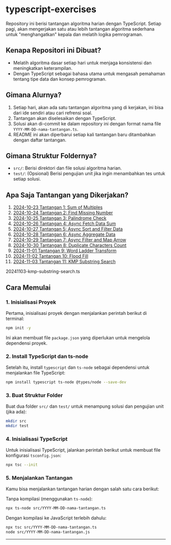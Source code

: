 # typescript-exercises

Repository ini berisi tantangan algoritma harian dengan TypeScript. Setiap pagi, akan mengerjakan satu atau lebih tantangan algoritma sederhana untuk "menghangatkan" kepala dan melatih logika pemrograman.

## Kenapa Repositori ini Dibuat?
- Melatih algoritma dasar setiap hari untuk menjaga konsistensi dan meningkatkan keterampilan.
- Dengan TypeScript sebagai bahasa utama untuk mengasah pemahaman tentang tipe data dan konsep pemrograman.

## Gimana Alurnya?
1. Setiap hari, akan ada satu tantangan algoritma yang di kerjakan, ini bisa dari ide sendiri atau cari refrensi soal.
2. Tantangan akan diselesaikan dengan TypeScript.
3. Solusi akan di-commit ke dalam repository ini dengan format nama file `YYYY-MM-DD-nama-tantangan.ts`.
4. README ini akan diperbarui setiap kali tantangan baru ditambahkan dengan daftar tantangan.

## Gimana Struktur Foldernya?
- `src/`: Berisi direktori dan file solusi algoritma harian.
- `test/`: (Opsional) Berisi pengujian unit jika ingin menambahkan tes untuk setiap solusi.

## Apa Saja Tantangan yang Dikerjakan?
1. [2024-10-23 Tantangan 1: Sum of Multiples](src/20241023-sum-of-multiples.ts)
2. [2024-10-24 Tantangan 2: Find Missing Number](src/20241024-find-missing-number.ts)
3. [2024-10-25 Tantangan 3: Palindrome Check](src/20241025-palindrome-check.ts)
4. [2024-10-26 Tantangan 4: Async Fetch Data Sum](src/20241026-async-fetch-data-sum.ts)
5. [2024-10-27 Tantangan 5: Async Sort and Filter Data](src/20241027-async-sort-and-filter-data.ts)
6. [2024-10-28 Tantangan 6: Async Aggregate Data](src/20241028-async-aggregate-data.ts)
7. [2024-10-29 Tantangan 7: Async Filter and Map Arrow](src/20241029-async-filter-and-map-arrow.ts)
8. [2024-10-30 Tantangan 8: Duplicate Characters Count](src/20241030-duplicate-characters-count.ts)
9. [2024-11-01 Tantangan 9: Word Ladder Transform](src/20241101-word-ladder-transform.ts)
10. [2024-11-02 Tantangan 10: Flood Fill](src/20241102-flood-fill.ts)
11. [2024-11-03 Tantangan 11: KMP Substring Search](src/20241103-kmp-substring-search.ts )


20241103-kmp-substring-search.ts 

## Cara Memulai

### 1. Inisialisasi Proyek

Pertama, inisialisasi proyek dengan menjalankan perintah berikut di terminal:

```bash
npm init -y
```

Ini akan membuat file `package.json` yang diperlukan untuk mengelola dependensi proyek.

### 2. Install TypeScript dan ts-node

Setelah itu, install `typescript` dan `ts-node` sebagai dependensi untuk menjalankan file TypeScript:

```bash
npm install typescript ts-node @types/node --save-dev
```

### 3. Buat Struktur Folder

Buat dua folder `src/` dan `test/` untuk menampung solusi dan pengujian unit (jika ada):

```bash
mkdir src
mkdir test
```

### 4. Inisialisasi TypeScript

Untuk inisialisasi TypeScript, jalankan perintah berikut untuk membuat file konfigurasi `tsconfig.json`:

```bash
npx tsc --init
```

### 5. Menjalankan Tantangan

Kamu bisa menjalankan tantangan harian dengan salah satu cara berikut:

Tanpa kompilasi (menggunakan `ts-node`):

```bash
npx ts-node src/YYYY-MM-DD-nama-tantangan.ts
```

Dengan kompilasi ke JavaScript terlebih dahulu:

```bash
npx tsc src/YYYY-MM-DD-nama-tantangan.ts
node src/YYYY-MM-DD-nama-tantangan.js
```

---

